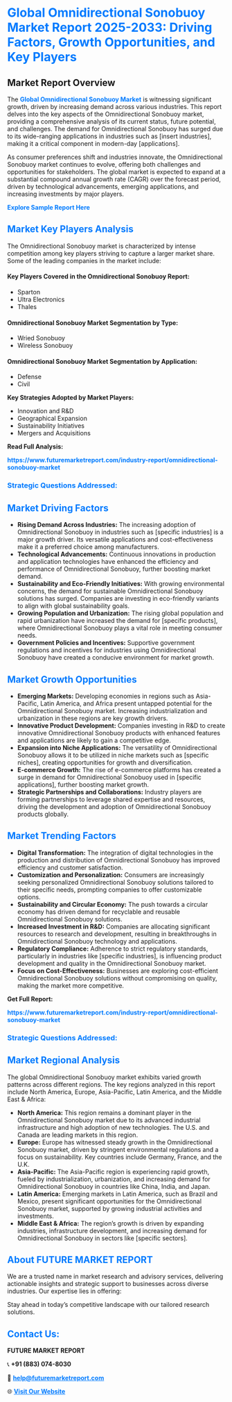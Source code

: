 <h1 style="color: #007BFF;">Global Omnidirectional Sonobuoy Market Report 2025-2033: Driving Factors, Growth Opportunities, and Key Players</h1>

<section id="overview">
<h2>Market Report Overview</h2>
<p>The <a href="https://www.futuremarketreport.com/industry-report/omnidirectional-sonobuoy-market" style="color: #007BFF; text-decoration: none;"><strong>Global Omnidirectional Sonobuoy Market</strong></a> is witnessing significant growth, driven by increasing demand across various industries. This report delves into the key aspects of the Omnidirectional Sonobuoy market, providing a comprehensive analysis of its current status, future potential, and challenges. The demand for Omnidirectional Sonobuoy has surged due to its wide-ranging applications in industries such as [insert industries], making it a critical component in modern-day [applications].</p>
<p>As consumer preferences shift and industries innovate, the Omnidirectional Sonobuoy market continues to evolve, offering both challenges and opportunities for stakeholders. The global market is expected to expand at a substantial compound annual growth rate (CAGR) over the forecast period, driven by technological advancements, emerging applications, and increasing investments by major players.</p>
</section>

<section id="overview">
<p><a href="https://www.futuremarketreport.com/request-sample/reportId=50517" style="color: #007BFF; text-decoration: none;"><strong>Explore Sample Report Here</strong></a></p>
</section>

<section id="key-players">
<h2 style="color: #007BFF;">Market Key Players Analysis</h2>
<p>The Omnidirectional Sonobuoy market is characterized by intense competition among key players striving to capture a larger market share. Some of the leading companies in the market include:</p>
<h4>Key Players Covered in the Omnidirectional Sonobuoy Report:</h4>
<ul><li>Sparton</li><li>Ultra Electronics</li><li>Thales</li></ul>
<h4>Omnidirectional Sonobuoy Market Segmentation by Type:</h4>
<ul><li>Wried Sonobuoy</li><li>Wireless Sonobuoy</li></ul>

<h4>Omnidirectional Sonobuoy Market Segmentation by Application:</h4>
<ul><li>Defense</li><li>Civil</li></ul>
<p><strong>Key Strategies Adopted by Market Players:</strong></p>
<ul>
<li>Innovation and R&D</li>
<li>Geographical Expansion</li>
<li>Sustainability Initiatives</li>
<li>Mergers and Acquisitions</li>
</ul>
</section>

<section>
<p><strong>Read Full Analysis: </strong></p><a href="https://www.futuremarketreport.com/industry-report/omnidirectional-sonobuoy-market" style="color: #007BFF; text-decoration: none;"><strong>https://www.futuremarketreport.com/industry-report/omnidirectional-sonobuoy-market</strong></a>
<h3 style="color: #007BFF;">Strategic Questions Addressed:</h3>
</section>

<section id="driving-factors">
<h2 style="color: #007BFF;">Market Driving Factors</h2>
<ul>
<li><strong>Rising Demand Across Industries:</strong> The increasing adoption of Omnidirectional Sonobuoy in industries such as [specific industries] is a major growth driver. Its versatile applications and cost-effectiveness make it a preferred choice among manufacturers.</li>
<li><strong>Technological Advancements:</strong> Continuous innovations in production and application technologies have enhanced the efficiency and performance of Omnidirectional Sonobuoy, further boosting market demand.</li>
<li><strong>Sustainability and Eco-Friendly Initiatives:</strong> With growing environmental concerns, the demand for sustainable Omnidirectional Sonobuoy solutions has surged. Companies are investing in eco-friendly variants to align with global sustainability goals.</li>
<li><strong>Growing Population and Urbanization:</strong> The rising global population and rapid urbanization have increased the demand for [specific products], where Omnidirectional Sonobuoy plays a vital role in meeting consumer needs.</li>
<li><strong>Government Policies and Incentives:</strong> Supportive government regulations and incentives for industries using Omnidirectional Sonobuoy have created a conducive environment for market growth.</li>
</ul>
</section>

<section id="growth-opportunities">
<h2 style="color: #007BFF;">Market Growth Opportunities</h2>
<ul>
<li><strong>Emerging Markets:</strong> Developing economies in regions such as Asia-Pacific, Latin America, and Africa present untapped potential for the Omnidirectional Sonobuoy market. Increasing industrialization and urbanization in these regions are key growth drivers.</li>
<li><strong>Innovative Product Development:</strong> Companies investing in R&D to create innovative Omnidirectional Sonobuoy products with enhanced features and applications are likely to gain a competitive edge.</li>
<li><strong>Expansion into Niche Applications:</strong> The versatility of Omnidirectional Sonobuoy allows it to be utilized in niche markets such as [specific niches], creating opportunities for growth and diversification.</li>
<li><strong>E-commerce Growth:</strong> The rise of e-commerce platforms has created a surge in demand for Omnidirectional Sonobuoy used in [specific applications], further boosting market growth.</li>
<li><strong>Strategic Partnerships and Collaborations:</strong> Industry players are forming partnerships to leverage shared expertise and resources, driving the development and adoption of Omnidirectional Sonobuoy products globally.</li>
</ul>
</section>

<section id="trending-factors">
<h2 style="color: #007BFF;">Market Trending Factors</h2>
<ul>
<li><strong>Digital Transformation:</strong> The integration of digital technologies in the production and distribution of Omnidirectional Sonobuoy has improved efficiency and customer satisfaction.</li>
<li><strong>Customization and Personalization:</strong> Consumers are increasingly seeking personalized Omnidirectional Sonobuoy solutions tailored to their specific needs, prompting companies to offer customizable options.</li>
<li><strong>Sustainability and Circular Economy:</strong> The push towards a circular economy has driven demand for recyclable and reusable Omnidirectional Sonobuoy solutions.</li>
<li><strong>Increased Investment in R&D:</strong> Companies are allocating significant resources to research and development, resulting in breakthroughs in Omnidirectional Sonobuoy technology and applications.</li>
<li><strong>Regulatory Compliance:</strong> Adherence to strict regulatory standards, particularly in industries like [specific industries], is influencing product development and quality in the Omnidirectional Sonobuoy market.</li>
<li><strong>Focus on Cost-Effectiveness:</strong> Businesses are exploring cost-efficient Omnidirectional Sonobuoy solutions without compromising on quality, making the market more competitive.</li>
</ul>
</section>

<section>
<p><strong>Get Full Report: </strong></p><a href="https://www.futuremarketreport.com/industry-report/omnidirectional-sonobuoy-market" style="color: #007BFF; text-decoration: none;"><strong>https://www.futuremarketreport.com/industry-report/omnidirectional-sonobuoy-market</strong></a>
<h3 style="color: #007BFF;">Strategic Questions Addressed:</h3>
</section>


<section id="regional-analysis">
<h2 style="color: #007BFF;">Market Regional Analysis</h2>
<p>The global Omnidirectional Sonobuoy market exhibits varied growth patterns across different regions. The key regions analyzed in this report include North America, Europe, Asia-Pacific, Latin America, and the Middle East & Africa:</p>
<ul>
<li><strong>North America:</strong> This region remains a dominant player in the Omnidirectional Sonobuoy market due to its advanced industrial infrastructure and high adoption of new technologies. The U.S. and Canada are leading markets in this region.</li>
<li><strong>Europe:</strong> Europe has witnessed steady growth in the Omnidirectional Sonobuoy market, driven by stringent environmental regulations and a focus on sustainability. Key countries include Germany, France, and the U.K.</li>
<li><strong>Asia-Pacific:</strong> The Asia-Pacific region is experiencing rapid growth, fueled by industrialization, urbanization, and increasing demand for Omnidirectional Sonobuoy in countries like China, India, and Japan.</li>
<li><strong>Latin America:</strong> Emerging markets in Latin America, such as Brazil and Mexico, present significant opportunities for the Omnidirectional Sonobuoy market, supported by growing industrial activities and investments.</li>
<li><strong>Middle East & Africa:</strong> The region’s growth is driven by expanding industries, infrastructure development, and increasing demand for Omnidirectional Sonobuoy in sectors like [specific sectors].</li>
</ul>
</section>

<footer>
<h2 style="color: #007BFF;">About FUTURE MARKET REPORT</h2>
<p>We are a trusted name in market research and advisory services, delivering actionable insights and strategic support to businesses across diverse industries. Our expertise lies in offering:</p>

<p>Stay ahead in today’s competitive landscape with our tailored research solutions.</p>

<h2 style="color: #007BFF;">Contact Us:</h2>
<p><strong>FUTURE MARKET REPORT</strong></p>
<p>📞 <strong>+91 (883) 074-8030</strong></p>
<p>📧 <strong><a href="mailto:help@futuremarketreport.com" style="color: #007BFF;">help@futuremarketreport.com</a></strong></p>
<p>🌐 <strong><a href="https://www.futuremarketreport.com/" style="color: #007BFF;">Visit Our Website</a></strong></p>
</footer>